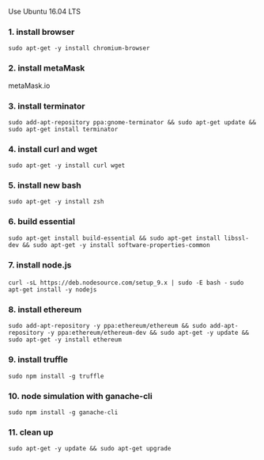 Use Ubuntu 16.04 LTS

### 1. install browser

`sudo apt-get -y install chromium-browser`

### 2. install metaMask
metaMask.io

### 3. install terminator
`sudo add-apt-repository ppa:gnome-terminator &&
sudo apt-get update && 
sudo apt-get install terminator`

### 4. install curl and wget

`sudo apt-get -y install curl wget`

### 5. install new bash

`sudo apt-get -y install zsh`

### 6. build essential

`sudo apt-get install build-essential &&
sudo apt-get install libssl-dev &&
sudo apt-get -y install software-properties-common`

### 7. install node.js

`curl -sL https://deb.nodesource.com/setup_9.x | sudo -E bash -`
`sudo apt-get install -y nodejs`

### 8. install ethereum

`sudo add-apt-repository -y ppa:ethereum/ethereum &&
sudo add-apt-repository -y ppa:ethereum/ethereum-dev &&
sudo apt-get -y update && 
sudo apt-get -y install ethereum`

### 9. install truffle
`sudo npm install -g truffle`

### 10. node simulation with ganache-cli
`sudo npm install -g ganache-cli`

### 11. clean up
`sudo apt-get -y update && sudo apt-get upgrade`